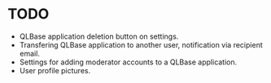 # TODO

- QLBase application deletion button on settings.
- Transfering QLBase application to another user, notification via recipient email.
- Settings for adding moderator accounts to a QLBase application.
- User profile pictures.